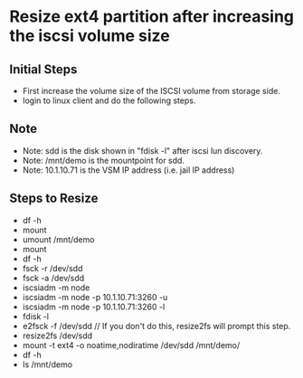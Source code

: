 # Resize ext4 partition after increasing the iscsi volume size


## Initial Steps
- First increase the volume size of the ISCSI volume from storage side.
- login to linux client and do the following steps.

## Note
- Note: sdd is the disk shown in "fdisk -l" after iscsi lun discovery.
- Note: /mnt/demo is the mountpoint for sdd.
- Note: 10.1.10.71 is the VSM IP address (i.e. jail IP address)

## Steps to Resize
- df -h
- mount
- umount /mnt/demo
- mount
- df -h
- fsck -r /dev/sdd
- fsck -a /dev/sdd
- iscsiadm -m node
- iscsiadm -m node -p 10.1.10.71:3260 -u
- iscsiadm -m node -p 10.1.10.71:3260 -l
- fdisk -l
- e2fsck -f /dev/sdd  // If you don't do this, resize2fs will prompt this step.
- resize2fs /dev/sdd
- mount -t ext4 -o noatime,nodiratime /dev/sdd /mnt/demo/
- df -h
- ls /mnt/demo
